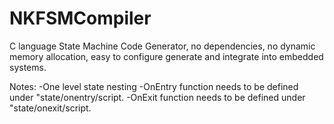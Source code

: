 # NKFSMCompiler
C language State Machine Code Generator,  no dependencies, no dynamic memory allocation, easy to configure generate and integrate into embedded systems.  

Notes:
-One level state nesting
-OnEntry function needs to be defined under "state/onentry/script.
-OnExit function needs to be defined under "state/onexit/script. 
